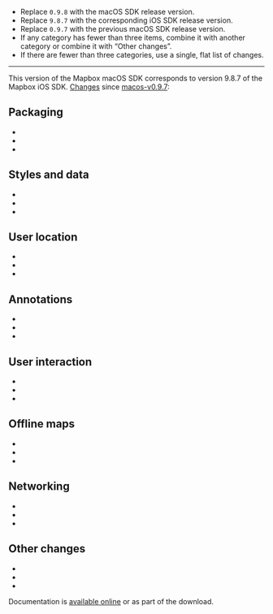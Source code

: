 * Replace `0.9.8` with the macOS SDK release version.
* Replace `9.8.7` with the corresponding iOS SDK release version.
* Replace `0.9.7` with the previous macOS SDK release version.
* If any category has fewer than three items, combine it with another category or combine it with “Other changes”.
* If there are fewer than three categories, use a single, flat list of changes.

----

This version of the Mapbox macOS SDK corresponds to version 9.8.7 of the Mapbox iOS SDK. [Changes](https://github.com/mapbox/mapbox-gl-native/compare/macos-v0.9.7...macos-v0.9.8) since [macos-v0.9.7](https://github.com/mapbox/mapbox-gl-native/releases/tag/macos-v0.9.7):

## Packaging

* 
* 
* 

## Styles and data

* 
* 
* 

## User location

* 
* 
* 

## Annotations

* 
* 
* 

## User interaction

* 
* 
* 

## Offline maps

* 
* 
* 

## Networking

* 
* 
* 

## Other changes

* 
* 
* 

Documentation is [available online](https://mapbox.github.io/mapbox-gl-native/macos/0.9.8/) or as part of the download.